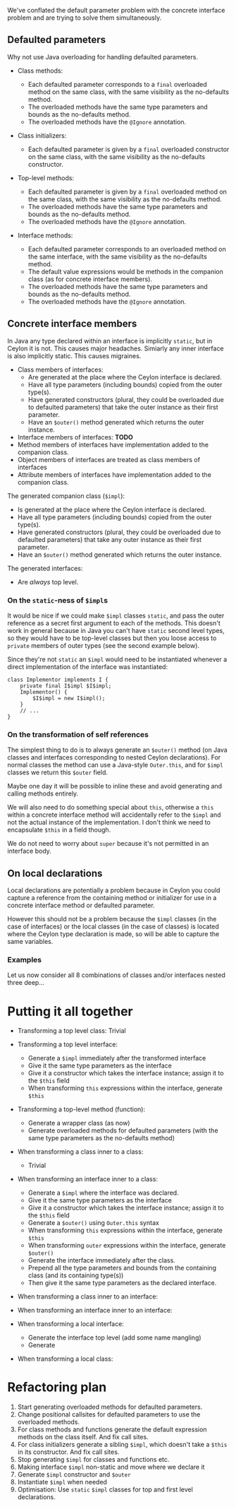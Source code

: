 We've conflated the default parameter problem with the concrete interface 
problem and are trying to solve them simultaneously.

## Defaulted parameters

Why not use Java overloading for handling defaulted parameters.

* Class methods:
    * Each defaulted parameter corresponds to a 
     `final` overloaded method on the same class, with the same visibility as 
     the no-defaults method. 
    * The overloaded methods have the same type parameters and 
      bounds as the no-defaults method. 
    * The overloaded methods have the `@Ignore` annotation.

* Class initializers:
    * Each defaulted parameter is given by a `final` overloaded constructor on 
    the same class, with the same visibility as the no-defaults constructor.

* Top-level methods:
    * Each defaulted parameter is given by a `final` overloaded method on the 
      same class, with the same visibility as the no-defaults method. 
    * The overloaded methods have the same type parameters and bounds as the 
      no-defaults method. 
    * The overloaded methods have the `@Ignore` annotation.

* Interface methods:
    * Each defaulted parameter corresponds to an overloaded method on the same 
      interface, with the same visibility as the no-defaults method. 
    * The default value expressions would be methods in the companion class 
      (as for concrete interface members).
    * The overloaded methods  have the same type parameters and bounds as the 
      no-defaults method. 
    * The overloaded methods have the `@Ignore` annotation.

## Concrete interface members

In Java any type declared within an interface is implicitly `static`, but in 
Ceylon it is not. This causes major headaches. Simiarly any inner interface is 
also implicitly static. This causes migraines.

* Class members of interfaces: 
    * Are generated at the place where the Ceylon interface is declared.
    * Have all type parameters (including bounds) copied from the outer 
      type(s).
    * Have generated constructors (plural, they could be overloaded due to 
      defaulted parameters) that take the outer instance as their first 
      parameter.
    * Have an `$outer()` method generated which returns the outer instance.
* Interface members of interfaces: **TODO**
* Method members of interfaces have implementation added to the companion 
  class.
* Object members of interfaces are treated as class members of interfaces
* Attribute members of interfaces have implementation added to the companion 
  class.

The generated companion class (`$impl`):
* Is generated at the place where the Ceylon interface is declared.
* Have all type parameters (including bounds) copied from the outer type(s).
* Have generated constructors (plural, they could be overloaded due to 
  defaulted parameters) that take any outer instance as their first parameter.
* Have an `$outer()` method generated which returns the outer instance. 

The generated interfaces:
* Are *always* top level.

### On the `static`-ness of `$impl`s

It would be nice if we could make `$impl` classes `static`, and pass 
the outer reference as a secret first argument to each of the methods. 
This doesn't work in general because in Java you can't have 
`static` second level types, so they would have to be top-level classes 
but then you loose access to `private` members of outer types (see the second 
example below).

Since they're not `static` an `$impl` would need to be instantiated whenever 
a direct implementation of the interface was instantiated:

    class Implementor implements I {
        private final I$impl $I$impl;
        Implementor() {
            $I$impl = new I$impl();
        }
        // ...
    }

### On the transformation of self references

The simplest thing to do is to always generate an `$outer()` method (on Java 
classes and interfaces corresponding to nested Ceylon declarations). For
normal classes the method can use a Java-style `Outer.this`, and for 
`$impl` classes we return this `$outer` field.
 
Maybe one day it will be possible to inline these and avoid generating and 
calling methods entirely.

We will also need to do something special about `this`, 
otherwise a `this` within a concrete interface method will 
accidentally refer to the `$impl` and not the actual instance of the 
implementation. I don't think we need to encapsulate `$this` in a field 
though.

We do not need to worry about `super` because it's not permitted in an 
interface body.

## On local declarations

Local declarations are potentially a problem because in Ceylon you 
could capture a reference from the containing method or initializer
for use in a concrete interface method or defaulted parameter.

However this should not be a problem because the `$impl` classes 
(in the case of interfaces) or the local classes (in the case of classes) is 
located where the Ceylon type declaration is made, so will be able to capture 
the same variables.

### Examples

Let us now consider all 8 combinations of classes and/or interfaces nested 
three deep...

# Putting it all together

* Transforming a top level class: Trivial
* Transforming a top level interface: 
    * Generate a `$impl` immediately after the transformed interface
    * Give it the same type parameters as the interface
    * Give it a constructor which takes the interface instance; assign it to 
      the `$this` field
    * When transforming `this` expressions within the interface, generate 
      `$this`
* Transforming a top-level method (function):
    * Generate a wrapper class (as now)
    * Generate overloaded methods for defaulted parameters (with the same type 
      parameters as the no-defaults method)
* When transforming a class inner to a class:
    * Trivial
* When transforming an interface inner to a class:
    * Generate a `$impl` where the interface was declared.
    * Give it the same type parameters as the interface
    * Give it a constructor which takes the interface instance; assign it to 
      the `$this` field
    * Generate a `$outer()` using `Outer.this` syntax
    * When transforming `this` expressions within the interface, generate 
      `$this`
    * When transforming `outer` expressions within the interface, generate 
      `$outer()`
    * Generate the interface immediately after the class.
    * Prepend all the type parameters and bounds from the containing class 
      (and its containing type(s))
    * Then give it the same type parameters as the declared interface.
    
* When transforming a class inner to an interface:
* When transforming an interface inner to an interface:
* When transforming a local interface:
    * Generate the interface top level (add some name mangling)
    * Generate 
* When transforming a local class:

# Refactoring plan

1. Start generating overloaded methods for defaulted parameters.
1. Change positional callsites for defaulted parameters to use the 
   overloaded methods.
1. For class methods and functions generate the default expression methods
   on the class itself. And fix call sites.
1. For class initializers generate a sibling `$impl`, which doesn't take a 
   `$this` in its constructor. And fix call sites.
1. Stop generating `$impl` for classes and functions etc.
1. Making interface `$impl` non-static and move where we declare it
1. Generate `$impl` constructor and `$outer`
1. Instantiate `$impl` when needed
1. Optimisation: Use `static` `$impl` classes for top and first level declarations.

